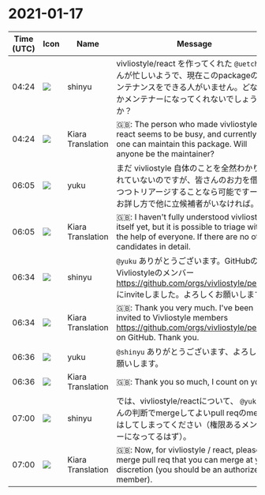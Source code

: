 # 2021-01-17

|Time (UTC)|Icon|Name|Message|
|---|---|---|---|
|04:24|![](https://avatars.slack-edge.com/2018-04-27/354445776386_e258f5ed5ba887b08668_72.jpg)|shinyu|vivliostyle/react を作ってくれた `@uetchy` さんが忙しいようで、現在このpackageのメンテナンスをできる人がいません。どなたかメンテナーになってくれないでしょうか？|
|04:24|![](https://avatars.slack-edge.com/2019-08-21/732685848020_f3f20736795184660348_72.png)|Kiara Translation|🇬🇧: The person who made vivliostyle / react seems to be busy, and currently no one can maintain this package. Will anyone be the maintainer?|
|06:05|![](https://secure.gravatar.com/avatar/b9d723a1439affc92fcd589446f73d3b.jpg?s=72&d=https%3A%2F%2Fa.slack-edge.com%2Fdf10d%2Fimg%2Favatars%2Fava_0014-72.png)|yuku|まだ vivliostyle 自体のことを全然わかりきれていないのですが、皆さんのお力を借りつつトリアージすることなら可能ですー。お詳し方で他に立候補者がいなければ。|
|06:05|![](https://avatars.slack-edge.com/2019-08-21/732685848020_f3f20736795184660348_72.png)|Kiara Translation|🇬🇧: I haven't fully understood vivliostyle itself yet, but it is possible to triage with the help of everyone. If there are no other candidates in detail.|
|06:34|![](https://avatars.slack-edge.com/2018-04-27/354445776386_e258f5ed5ba887b08668_72.jpg)|shinyu|`@yuku` ありがとうございます。GitHubのVivliostyleのメンバー <https://github.com/orgs/vivliostyle/people> にinviteしました。よろしくお願いします。|
|06:34|![](https://avatars.slack-edge.com/2019-08-21/732685848020_f3f20736795184660348_72.png)|Kiara Translation|🇬🇧:  Thank you very much. I've been invited to Vivliostyle members <https://github.com/orgs/vivliostyle/people> on GitHub. Thank you.|
|06:36|![](https://secure.gravatar.com/avatar/b9d723a1439affc92fcd589446f73d3b.jpg?s=72&d=https%3A%2F%2Fa.slack-edge.com%2Fdf10d%2Fimg%2Favatars%2Fava_0014-72.png)|yuku|`@shinyu` ありがとうございます、よろしくお願いします。|
|06:36|![](https://avatars.slack-edge.com/2019-08-21/732685848020_f3f20736795184660348_72.png)|Kiara Translation|🇬🇧:  Thank you so much, I count on you.|
|07:00|![](https://avatars.slack-edge.com/2018-04-27/354445776386_e258f5ed5ba887b08668_72.jpg)|shinyu|では、vivliostyle/reactについて、 `@yuku` さんの判断でmergeしてよいpull reqのmergeはしてしまってください（権限あるメンバーになってるはず）。|
|07:00|![](https://avatars.slack-edge.com/2019-08-21/732685848020_f3f20736795184660348_72.png)|Kiara Translation|🇬🇧: Now, for vivliostyle / react, please merge pull req that you can merge at your discretion (you should be an authorized member).|
